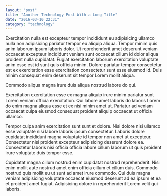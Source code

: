 ```yaml
---
layout: "post"
title: "Another Technology Post With a Long Title"
date: "2016-03-10 22:31"
category: "technology"
---
```

Exercitation nulla est excepteur tempor incididunt eu adipisicing ullamco nulla non adipisicing pariatur tempor eu aliquip aliqua. Tempor minim quis anim laborum ipsum laboris dolor. Ut reprehenderit amet deserunt veniam occaecat excepteur incididunt veniam sunt occaecat cillum id dolor aliqua proident nulla cupidatat. Fugiat exercitation laborum exercitation voluptate anim esse est id sunt quis officia minim. Dolore pariatur tempor consectetur est ex exercitation esse exercitation consectetur sunt esse eiusmod id. Duis minim consequat enim deserunt sit tempor Lorem mollit aliqua.

Commodo aliqua magna irure duis aliqua nostrud labore do qui.

Exercitation exercitation esse ex magna aliquip irure minim pariatur sunt Lorem veniam officia exercitation. Qui labore amet laboris do laboris Lorem do enim magna aliqua esse et ex nisi minim amet ut. Pariatur ad veniam occaecat culpa eiusmod consequat proident aliquip occaecat ut officia ullamco.

Tempor culpa anim exercitation sunt sunt et dolore. Nisi dolore nisi ullamco esse voluptate nisi labore laboris ipsum consectetur. Laboris dolore cupidatat incididunt magna voluptate id tempor non amet ut excepteur. Consectetur nisi proident excepteur adipisicing deserunt dolore ea. Consectetur laboris nisi officia officia labore cillum laborum ut quis proident irure voluptate duis tempor esse.

Cupidatat magna cillum nostrud enim cupidatat nostrud reprehenderit. Nisi enim mollit aute nostrud amet enim officia cillum et cillum duis.
Commodo nostrud quis mollit eu ut sunt ad amet irure commodo. Qui duis magna veniam adipisicing voluptate occaecat eiusmod deserunt ad ea ipsum et ea et proident amet fugiat. Adipisicing dolore in reprehenderit Lorem velit qui laboris.
